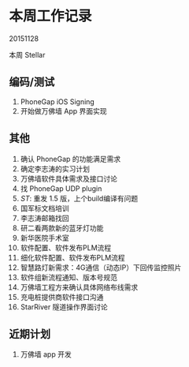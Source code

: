 # 本周工作记录

20151128

本周 Stellar

## 编码/测试

1. PhoneGap iOS Signing
2. 开始做万佛墙 App 界面实现

## 其他

1. 确认 PhoneGap 的功能满足需求
2. 确定李志涛的实习计划
3. 万佛墙软件具体需求及接口讨论
2. 找 PhoneGap UDP plugin
3. *ST*: 重发 1.5 版，上个build编译有问题
4. 国军标文档培训
2. 李志涛邮箱找回
3. 研二看两款新的蓝牙灯功能
4. 新华医院手术室
5. 软件配置、软件发布PLM流程
1. 细化软件配置、软件发布PLM流程
2. 智慧路灯新需求：4G通信（动态IP）下回传监控照片
3. 软件组新流程通知、版本号规范
4. 万佛墙工程方来确认具体网络布线需求
1. 充电桩提供商软件接口沟通
2. StarRiver 隧道操作界面讨论

## 近期计划

1. 万佛墙 app 开发